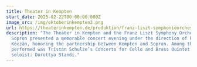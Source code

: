 ```yaml
---
title: Theater in Kempten
start_date: 2025-02-22T00:00:00.000Z
image_src: /img/oktoberinkempten2.png
url: https://theaterinkempten.de/produktion/franz-liszt-symphonieorchester-sopron-2/
description: "The Theater in Kempten and the Franz Liszt Symphony Orchestra from
  Sopron presented a memorable concert evening under the direction of Péter
  Kóczán, honoring the partnership between Kempten and Sopron. Among the works
  performed was Tristan Schulze’s Concerto for Cello and Brass Quintet –
  soloist: Dorottya Standi."
---
```


